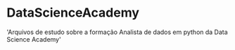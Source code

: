 # DataScienceAcademy
'Arquivos de estudo sobre a formação Analista de dados em python da Data Science Academy'

